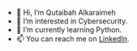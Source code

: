- 👋 Hi, I’m Qutaibah Alkaraimeh
- 👀 I’m interested in Cybersecurity.
- 🌱 I’m currently learning Python.
- 📫 You can reach me on [LinkedIn](https://www.linkedin.com/in/qutaibah-alkaraimeh-58aba0199).

<!---
qalkaraimeh/qalkaraimeh is a ✨ special ✨ repository because its `README.md` (this file) appears on your GitHub profile.
You can click the Preview link to take a look at your changes.
--->
